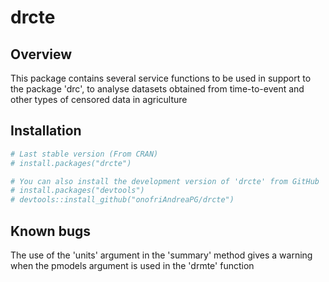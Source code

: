 # drcte

Overview
--------

This package contains several service functions to be used in support to the package 'drc', to analyse datasets obtained from time-to-event and other types of censored data in agriculture

Installation
------------

``` r
# Last stable version (From CRAN)
# install.packages("drcte")

# You can also install the development version of 'drcte' from GitHub
# install.packages("devtools")
# devtools::install_github("onofriAndreaPG/drcte")
```

Known bugs
----------

The use of the 'units' argument in the 'summary' method gives a warning when the pmodels argument is used in the 'drmte' function
